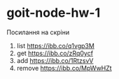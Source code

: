 # goit-node-hw-1

Посилання на скріни

1. list https://ibb.co/q1vgp3M
2. get https://ibb.co/zRq0ycf
3. add https://ibb.co/1RtzsvV
4. remove https://ibb.co/MpWwHZt
